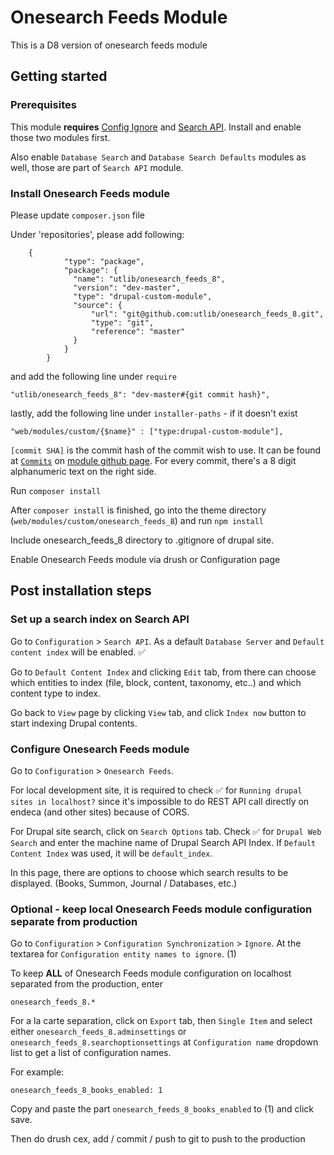# Onesearch Feeds Module
This is a D8 version of onesearch feeds module

## Getting started

### Prerequisites
This module __requires__ [Config Ignore](https://www.drupal.org/project/config_ignore) and [Search API](https://www.drupal.org/project/search_api). Install and enable those two modules first.

Also enable `Database Search` and `Database Search Defaults` modules as well, those are part of `Search API` module.

### Install Onesearch Feeds module
Please update `composer.json` file 

Under 'repositories', please add following:
```
    {
            "type": "package",
            "package": {
              "name": "utlib/onesearch_feeds_8",
              "version": "dev-master",
              "type": "drupal-custom-module",
              "source": {
                  "url": "git@github.com:utlib/onesearch_feeds_8.git",
                  "type": "git",
                  "reference": "master"
              }
            }
        }
```
and add the following line under `require`
```
"utlib/onesearch_feeds_8": "dev-master#{git commit hash}",
```
lastly, add the following line under `installer-paths` - if it doesn't exist
```
"web/modules/custom/{$name}" : ["type:drupal-custom-module"],
```

`[commit SHA]` is the commit hash of the commit wish to use. It can be found at [`Commits`](https://github.com/utlib/onesearch_feeds_8/commits/master) on [module github page](https://github.com/utlib/onesearch_feeds_8). For every commit, there's a 8 digit alphanumeric text on the right side. 

Run `composer install`

After `composer install` is finished, go into the theme directory (`web/modules/custom/onesearch_feeds_8`) and run `npm install`

Include onesearch_feeds_8 directory to .gitignore of drupal site.

Enable Onesearch Feeds module via drush or Configuration page

## Post installation steps

### Set up a search index on Search API
Go to  `Configuration` > `Search API`. As a default `Database Server` and `Default content index` will be enabled. ✅

Go to `Default Content Index` and clicking `Edit` tab, from there can choose which entities to index (file, block, content, taxonomy, etc..) and which content type to index.

Go back to `View` page by clicking `View` tab, and click `Index now` button to start indexing Drupal contents.

### Configure Onesearch Feeds module
Go to `Configuration` > `Onesearch Feeds`. 

For local development site, it is required to check ✅ for `Running drupal sites in localhost?` since it's impossible to do REST API call directly on endeca (and other sites) because of CORS. 

For Drupal site search, click on `Search Options` tab. Check ✅ for `Drupal Web Search` and enter the machine name of Drupal Search API Index. If `Default Content Index` was used, it will be `default_index`.

In this page, there are options to choose which search results to be displayed. (Books, Summon, Journal / Databases, etc.)

### Optional - keep local Onesearch Feeds module configuration separate from production

Go to `Configuration` > `Configuration Synchronization` > `Ignore`. At the textarea for `Configuration entity names to ignore`. (1)

To keep __ALL__ of Onesearch Feeds module configuration on localhost separated from the production, enter

```
onesearch_feeds_8.*
```

For a la carte separation, click on `Export` tab, then `Single Item` and select either `onesearch_feeds_8.adminsettings` or `onesearch_feeds_8.searchoptionsettings` at `Configuration name` dropdown list to get a list of configuration names.

For example:
```
onesearch_feeds_8_books_enabled: 1
```
Copy and paste the part `onesearch_feeds_8_books_enabled` to (1) and click save.

Then do drush cex, add / commit / push to git to push to the production

